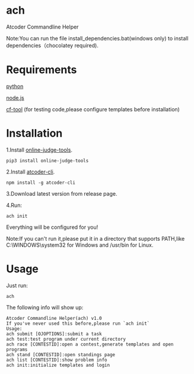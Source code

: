 # ach

Atcoder Commandline Helper

Note:You can run the file install_dependencies.bat(windows only) to install dependencies（chocolatey required).

# Requirements

[python](https://www.python.org/)

[node.js](https://nodejs.org)

[cf-tool](https://github.com/xalanq/cf-tool)  (for testing code,please configure templates before installation)

# Installation

1.Install [online-judge-tools](https://github.com/online-judge-tools/oj).

```
pip3 install online-judge-tools
```

2.Install [atcoder-cli](https://github.com/Tatamo/atcoder-cli).

```
npm install -g atcoder-cli
```

3.Download latest version from release page.

4.Run:

```
ach init
```

Everything will be configured for you!

Note:If you can't run it,please put it in a directory that supports PATH,like C:\WINDOWS\system32 for Windows and /usr/bin for Linux.

# Usage

Just run:

```
ach
```

The following info will show up:
```
Atcoder Commandline Helper(ach) v1.0
If you've never used this before,please run `ach init`
Usage:
ach submit [OJOPTIONS]:submit a task
ach test:test program under current directory
ach race [CONTESTID]:open a contest,generate templates and open programs
ach stand [CONTESTID]:open standings page
ach list [CONTESTID]:show problem info
ach init:initialize templates and login
```
